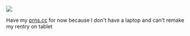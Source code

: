 ![](https://komarev.com/ghpvc/?username=NarcissisticPersonalityDisorder&color=3B4A6F&label=freaks&style=plastic&abbreviated=true)

Have my [prns.cc](https://pronouns.cc/@IFHY) for now because I don't have a laptop and can't remake my rentry on tablet
